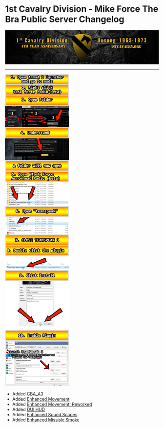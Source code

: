 # 1st Cavalry Division - Mike Force The Bra Public Server Changelog

[![1Cav-Anniversary-logo](/assets/alt_1stCAV.png)](https://1stcavalry.org)

***

![TFAR TS Install Infographic](/assets/tfar-ts-install.jpg)

+ Added [CBA_A3](https://steamcommunity.com/workshop/filedetails/?id=450814997)
+ Added [Enhanced Movement](https://steamcommunity.com/workshop/filedetails/?id=333310405)
+ Added [Enhanced Movement: Reworked](https://steamcommunity.com/sharedfiles/filedetails/?id=2034363662)
+ Added [DUI HUD](https://steamcommunity.com/workshop/filedetails/?id=1638341685)
+ Added [Enhanced Sound Scapes](https://steamcommunity.com/sharedfiles/filedetails/?id=825179978)
+ Added [Enhanced Missisle Smoke](https://steamcommunity.com/sharedfiles/filedetails/?id=1484261993)
